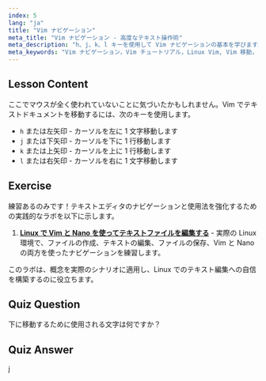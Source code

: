 ```yaml
---
index: 5
lang: "ja"
title: "Vim ナビゲーション"
meta_title: "Vim ナビゲーション - 高度なテキスト操作術"
meta_description: "h、j、k、l キーを使用して Vim ナビゲーションの基本を学びます。初心者向けの必須の Vim 移動を理解し、Linux コマンドラインスキルを向上させましょう。"
meta_keywords: "Vim ナビゲーション，Vim チュートリアル，Linux Vim, Vim 移動，Vim の基本，初心者 Vim, Linux テキストエディタ，Vim ガイド"
---
```


## Lesson Content

ここでマウスが全く使われていないことに気づいたかもしれません。Vim でテキストドキュメントを移動するには、次のキーを使用します。

- `h` または左矢印 - カーソルを左に 1 文字移動します
- `j` または下矢印 - カーソルを下に 1 行移動します
- `k` または上矢印 - カーソルを上に 1 行移動します
- `l` または右矢印 - カーソルを右に 1 文字移動します

## Exercise

練習あるのみです！テキストエディタのナビゲーションと使用法を強化するための実践的なラボを以下に示します。

1. **[Linux で Vim と Nano を使ってテキストファイルを編集する](https://labex.io/ja/labs/comptia-edit-text-files-in-linux-with-vim-and-nano-591076)** - 実際の Linux 環境で、ファイルの作成、テキストの編集、ファイルの保存、Vim と Nano の両方を使ったナビゲーションを練習します。

このラボは、概念を実際のシナリオに適用し、Linux でのテキスト編集への自信を構築するのに役立ちます。

## Quiz Question

下に移動するために使用される文字は何ですか？

## Quiz Answer

j
